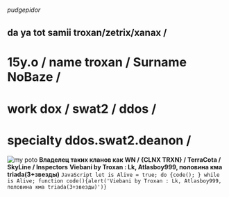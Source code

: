 
###### pudgepidor
## da ya tot samii troxan/zetrix/xanax / 
# 15y.o / name troxan / Surname NoBaze / 
# work dox / swat2 / ddos / 
# specialty ddos.swat2.deanon / 
![my poto](https://steamuserimages-a.akamaihd.net/ugc/2051996230442851145/CF6EE876376B70107488D62545DED2DA1AF962C7/?imw=268&imh=268&ima=fit&impolicy=Letterbox&imcolor=%23000000&letterbox=true)
**Владелец таких кланов как WN /  {CLNX TRXN} / TerraCota / SkyLine / Inspectors**
**Viebani by Troxan : Lk, Atlasboy999, половина кма triada(3+звезды)**
``` JavaScript let is Alive = true; do {code(); } while is Alive; function code(){alert('Viebani by Troxan : Lk, Atlasboy999, половина кма triada(3+звезды)')} ```
